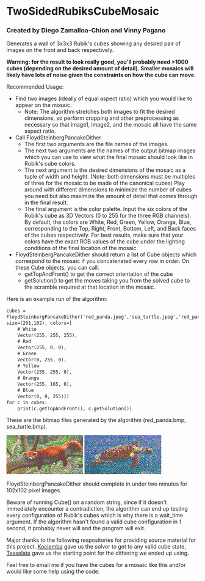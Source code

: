 # TwoSidedRubiksCubeMosaic
### Created by Diego Zamalloa-Chion and Vinny Pagano

Generates a wall of 3x3x3 Rubik's cubes showing any desired pair of images on the front and back respectively.

**Warning: for the result to look really good, you'll probably need >1000 cubes (depending on the desired amount of detail). Smaller mosaics will likely have lots of noise given the constraints on how the cube can move.**

Recommended Usage:
- Find two images (ideally of equal aspect ratio) which you would like to appear on the mosaic.
  - Note: The algorithm stretches both images to fit the desired dimensions, so perform cropping and other preprocessing as necessary so that image1, image2, and the mosaic all have the same aspect ratio.
- Call FloydSteinbergPancakeDither
  - The first two arguments are the file names of the images.
  - The next two arguments are the names of the output bitmap images which you can use to view what the final mosaic should look like in Rubik's cube colors.
  - The next argument is the desired dimensions of the mosaic as a tuple of width and height. (Note: both dimensions must be multiples of three for the mosaic to be made of the canonical cubes) Play around with different dimensions to minimize the number of cubes you need but also maximize the amount of detail that comes through in the final result.
  - The final argument is the color palette. Input the six colors of the Rubik's cube as 3D Vectors (0 to 255 for the three RGB channels). By default, the colors are White, Red, Green, Yellow, Orange, Blue, corresponding to the Top, Right, Front, Bottom, Left, and Back faces of the cubes respectively. For best results, make sure that your colors have the exact RGB values of the cube under the lighting conditions of the final location of the mosaic.
- FloydSteinbergPancakeDither should return a list of Cube objects which correspond to the mosaic if you concatenated every row in order. On these Cube objects, you can call:
  - getTopAndFront() to get the correct orientation of the cube 
  - getSolution() to get the moves taking you from the solved cube to the scramble required at that location in the mosaic.

Here is an example run of the algorithm:
```
cubes = FloydSteinbergPancakeDither('red_panda.jpeg','sea_turtle.jpeg','red_panda.bmp','sea_turtle.bmp', size=(201,102), colors=[
    # White
    Vector(255, 255, 255),
    # Red
    Vector(255, 0, 0),
    # Green
    Vector(0, 255, 0),
    # Yellow
    Vector(255, 255, 0),
    # Orange
    Vector(255, 165, 0),
    # Blue
    Vector(0, 0, 255)])
for c in cubes:
    print(c.getTopAndFront(), c.getSolution())
```
These are the bitmap files generated by the algorithm (red_panda.bmp, sea_turtle.bmp).

![image](red_panda.bmp)
![image](sea_turtle.bmp)

FloydSteinbergPancakeDither should complete in under two minutes for 102x102 pixel images.

Beware of running Cube() on a random string, since if it doesn't immediately encounter a contradiction, the algorithm can end up testing every configuration of Rubik's cubes which is why there is a wait_time argument. If the algorithm hasn't found a valid cube configuration in 1 second, it probably never will and the program will exit.

Major thanks to the following respositories for providing source material for this project. [Kociemba](https://github.com/muodov/kociemba) gave us the solver to get to any valid cube state, [Tesselate](https://github.com/adlrwbr/Tessellate) gave us the starting point for the dithering we ended up using. 

Feel free to email me if you have the cubes for a mosaic like this and/or would like some help using the code.